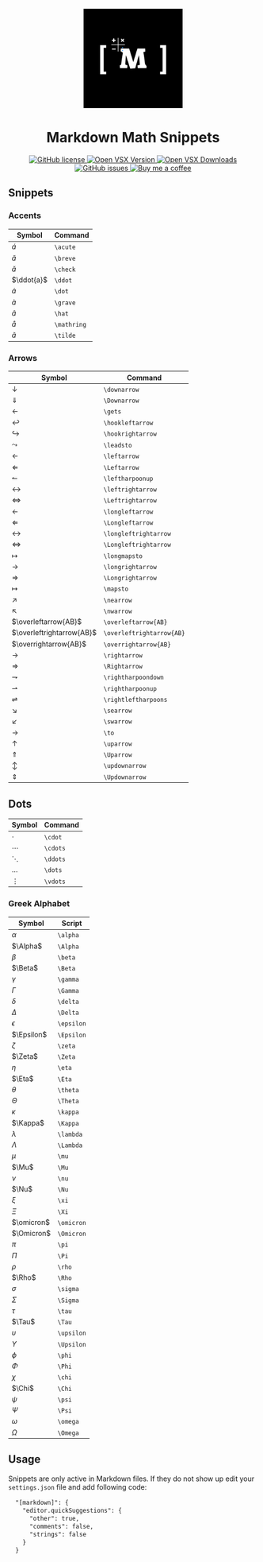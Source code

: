 <p align="center">
    <img src="images/logo.png" alt="Markdown Math Snippets logo" width="200">
</p>

<h1 align="center">Markdown Math Snippets</h1>

<p align="center">
  <a href="https://github.com/Amereyeu/Markdown-math-snippets">
    <img
      src="https://img.shields.io/badge/license-MIT-blue.svg?style=flat-square"
      alt="GitHub license" />
  </a>
  <a href="https://open-vsx.org/extension/Amerey/markdown-math-snippets">
    <img
      src="https://img.shields.io/open-vsx/v/Amerey/markdown-math-snippets?label=Open%20VSX"
      alt="Open VSX Version" />
  </a>
  <a href="https://open-vsx.org/extension/Amerey/markdown-math-snippets">
    <img
      src="https://img.shields.io/open-vsx/dt/Amerey/markdown-math-snippets?label=Open%20VSX%20Downloads"
      alt="Open VSX Downloads" />
  </a>
  <a href="https://github.com/Amereyeu/Markdown-math-snippets/issues">
    <img
      src="https://img.shields.io/github/issues/Amereyeu/Markdown-math-snippets.svg?label=Issues"
      alt="GitHub issues" />
  </a>
  <a href="https://ko-fi.com/amerey">
    <img
      src="https://img.shields.io/badge/Buy%20me%20a%20coffee--orange"
      alt="Buy me a coffee" />
  </a>
</p>

## Snippets

### Accents

| Symbol         | Command     |
| -------------- | ----------- |
| $\acute{a}$    | `\acute`    |
| $\breve{a}$    | `\breve`    |
| $\check{a}$    | `\check`    |
| $\ddot{a}$     | `\ddot`     |
| $\dot{a}$      | `\dot`      |
| $\grave{a}$    | `\grave`    |
| $\hat{a}$      | `\hat `     |
| $\mathring{a}$ | `\mathring` |
| $\tilde{a}$    | `\tilde`    |

### Arrows

| Symbol                    | Command                   |
| ------------------------- | ------------------------- |
| $\downarrow$              | `\downarrow`              |
| $\Downarrow$              | `\Downarrow`              |
| $\gets$                   | `\gets`                   |
| $\hookleftarrow$          | `\hookleftarrow`          |
| $\hookrightarrow$         | `\hookrightarrow`         |
| $\leadsto$                | `\leadsto`                |
| $\leftarrow$              | `\leftarrow`              |
| $\Leftarrow$              | `\Leftarrow`              |
| $\leftharpoonup$          | `\leftharpoonup`          |
| $\leftrightarrow$         | `\leftrightarrow`         |
| $\Leftrightarrow$         | `\Leftrightarrow`         |
| $\longleftarrow$          | `\longleftarrow`          |
| $\Longleftarrow$          | `\Longleftarrow`          |
| $\longleftrightarrow$     | `\longleftrightarrow`     |
| $\Longleftrightarrow$     | `\Longleftrightarrow`     |
| $\longmapsto$             | `\longmapsto`             |
| $\longrightarrow$         | `\longrightarrow`         |
| $\Longrightarrow$         | `\Longrightarrow`         |
| $\mapsto$                 | `\mapsto`                 |
| $\nearrow$                | `\nearrow`                |
| $\nwarrow$                | `\nwarrow`                |
| $\overleftarrow{AB}$      | `\overleftarrow{AB}`      |
| $\overleftrightarrow{AB}$ | `\overleftrightarrow{AB}` |
| $\overrightarrow{AB}$     | `\overrightarrow{AB}`     |
| $\rightarrow$             | `\rightarrow`             |
| $\Rightarrow$             | `\Rightarrow`             |
| $\rightharpoondown$       | `\rightharpoondown`       |
| $\rightharpoonup$         | `\rightharpoonup`         |
| $\rightleftharpoons$      | `\rightleftharpoons`      |
| $\searrow$                | `\searrow`                |
| $\swarrow$                | `\swarrow`                |
| $\to$                     | `\to`                     |
| $\uparrow$                | `\uparrow`                |
| $\Uparrow$                | `\Uparrow`                |
| $\updownarrow$            | `\updownarrow`            |
| $\Updownarrow$            | `\Updownarrow`            |

## Dots

| Symbol   | Command  |
| -------- | -------- |
| $\cdot$  | `\cdot`  |
| $\cdots$ | `\cdots` |
| $\ddots$ | `\ddots` |
| $\dots$  | `\dots`  |
| $\vdots$ | `\vdots` |

### Greek Alphabet

| Symbol     | Script     |
| ---------- | ---------- |
| $\alpha$   | `\alpha`   |
| $\Alpha$   | `\Alpha`   |
| $\beta$    | `\beta`    |
| $\Beta$    | `\Beta`    |
| $\gamma$   | `\gamma`   |
| $\Gamma$   | `\Gamma`   |
| $\delta$   | `\delta`   |
| $\Delta$   | `\Delta`   |
| $\epsilon$ | `\epsilon` |
| $\Epsilon$ | `\Epsilon` |
| $\zeta$    | `\zeta`    |
| $\Zeta$    | `\Zeta`    |
| $\eta$     | `\eta`     |
| $\Eta$     | `\Eta`     |
| $\theta$   | `\theta`   |
| $\Theta$   | `\Theta`   |
| $\kappa$   | `\kappa`   |
| $\Kappa$   | `\Kappa`   |
| $\lambda$  | `\lambda`  |
| $\Lambda$  | `\Lambda`  |
| $\mu$      | `\mu`      |
| $\Mu$      | `\Mu`      |
| $\nu$      | `\nu`      |
| $\Nu$      | `\Nu`      |
| $\xi$      | `\xi`      |
| $\Xi$      | `\Xi`      |
| $\omicron$ | `\omicron` |
| $\Omicron$ | `\Omicron` |
| $\pi$      | `\pi`      |
| $\Pi$      | `\Pi`      |
| $\rho$     | `\rho`     |
| $\Rho$     | `\Rho`     |
| $\sigma$   | `\sigma`   |
| $\Sigma$   | `\Sigma`   |
| $\tau$     | `\tau`     |
| $\Tau$     | `\Tau`     |
| $\upsilon$ | `\upsilon` |
| $\Upsilon$ | `\Upsilon` |
| $\phi$     | `\phi`     |
| $\Phi$     | `\Phi`     |
| $\chi$     | `\chi`     |
| $\Chi$     | `\Chi`     |
| $\psi$     | `\psi`     |
| $\Psi$     | `\Psi`     |
| $\omega$   | `\omega`   |
| $\Omega$   | `\Omega`   |

## Usage

Snippets are only active in Markdown files. If they do not show up edit your `settings.json` file and add following code:

```
  "[markdown]": {
    "editor.quickSuggestions": {
      "other": true,
      "comments": false,
      "strings": false
    }
  }
```

<!-- ![example](./images/example.gif) -->

